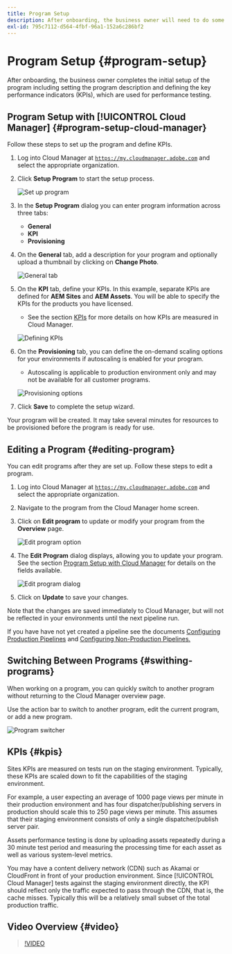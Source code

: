```yaml
---
title: Program Setup
description: After onboarding, the business owner will need to do some initial setup of the program.
exl-id: 795c7112-d564-4fbf-96a1-152a6c286bf2
---
```


# Program Setup {#program-setup}

After onboarding, the business owner completes the initial setup of the program including setting the program description and defining the key performance indicators (KPIs), which are used for performance testing.

## Program Setup with [!UICONTROL Cloud Manager] {#program-setup-cloud-manager}

Follow these steps to set up the program and define KPIs.

1. Log into Cloud Manager at [`https://my.cloudmanager.adobe.com`](https://my.cloudmanager.adobe.com) and select the appropriate organization.

1. Click **Setup Program** to start the setup process.

   ![Set up program](/help/assets/set-up-program/setup1.png)

1. In the **Setup Program** dialog you can enter program information across three tabs:

   * **General**
   * **KPI**
   * **Provisioning**

1. On the **General** tab, add a description for your program and optionally upload a thumbnail by clicking on **Change Photo**.

   ![General tab](/help/assets/Setup_Program-General.png)

1. On the **KPI** tab, define your KPIs. In this example, separate KPIs are defined for **AEM Sites** and **AEM Assets**. You will be able to specify the KPIs for the products you have licensed.

   * See the section [KPIs](#kpis) for more details on how KPIs are measured in Cloud Manager.

   ![Defining KPIs](/help/assets/Setup_Program-KPIs.png)

1. On the **Provisioning** tab, you can define the on-demand scaling options for your environments if autoscaling is enabled for your program.

   * Autoscaling is applicable to production environment only and may not be available for all customer programs.

   ![Provisioning options](/help/assets/Setup_Program-Provisioning.png)

1. Click **Save** to complete the setup wizard.

Your program will be created. It may take several minutes for resources to be provisioned before the program is ready for use.

## Editing a Program {#editing-program}

You can edit programs after they are set up. Follow these steps to edit a program.

1. Log into Cloud Manager at [`https://my.cloudmanager.adobe.com`](https://my.cloudmanager.adobe.com) and select the appropriate organization.

1. Navigate to the program from the Cloud Manager home screen.

1. Click on **Edit program** to update or modify your program from the **Overview** page.

   ![Edit program option](/help/assets/set-up-program/edit-program1.png) 

1. The **Edit Program** dialog displays, allowing you to update your program. See the section [Program Setup with Cloud Manager](#program-setup-cloud-manager) for details on the fields available.

   ![Edit program dialog](/help/assets/set-up-program/edit-program-general.png)

1. Click on **Update** to save your changes.

Note that the changes are saved immediately to Cloud Manager, but will not be reflected in your environments until the next pipeline run.

If you have have not yet created a pipeline see the documents [Configuring Production Pipelines](/help/using/production-pipelines.md) and [Configuring Non-Production Pipelines.](/help/using/non-production-pipelines.md)

## Switching Between Programs {#swithing-programs}

When working on a program, you can quickly switch to another program without returning to the Cloud Manager overview page.

Use the action bar to switch to another program, edit the current program, or add a new program.

![Program switcher](/help/assets/set-up-program/setup2.png)

## KPIs {#kpis}

Sites KPIs are measured on tests run on the staging environment. Typically, these KPIs are scaled down to fit the capabilities of the staging environment.

For example, a user expecting an average of 1000 page views per minute in their production environment and has four dispatcher/publishing servers in production should scale this to 250 page views per minute. This assumes that their staging environment consists of only a single dispatcher/publish server pair.

Assets performance testing is done by uploading assets repeatedly during a 30 minute test period and measuring the processing time for each asset as well as various system-level metrics.

You may have a content delivery network (CDN) such as Akamai or CloudFront in front of your production environment. Since [!UICONTROL Cloud Manager] tests against the staging environment directly, the KPI should reflect only the traffic expected to pass through the CDN, that is, the cache misses. Typically this will be a relatively small subset of the total production traffic.

## Video Overview {#video}

>[!VIDEO](https://video.tv.adobe.com/v/26313/)
